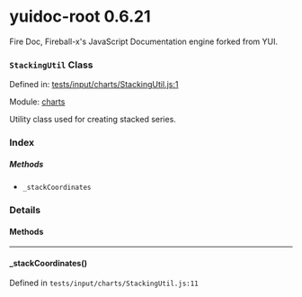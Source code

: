 
# yuidoc-root 0.6.21

Fire Doc, Fireball-x&#x27;s JavaScript Documentation engine forked from YUI.

### `StackingUtil` Class


Defined in: [tests/input/charts/StackingUtil.js:1](../files/tests/input/charts/StackingUtil.js.js)

Module: [charts](../modules/charts.md)




Utility class used for creating stacked series.

### Index



##### Methods


  - `_stackCoordinates`





### Details




<!-- Method Block -->
#### Methods



--------------------------
#### _stackCoordinates() 

Defined in `tests/input/charts/StackingUtil.js:11`



> 





